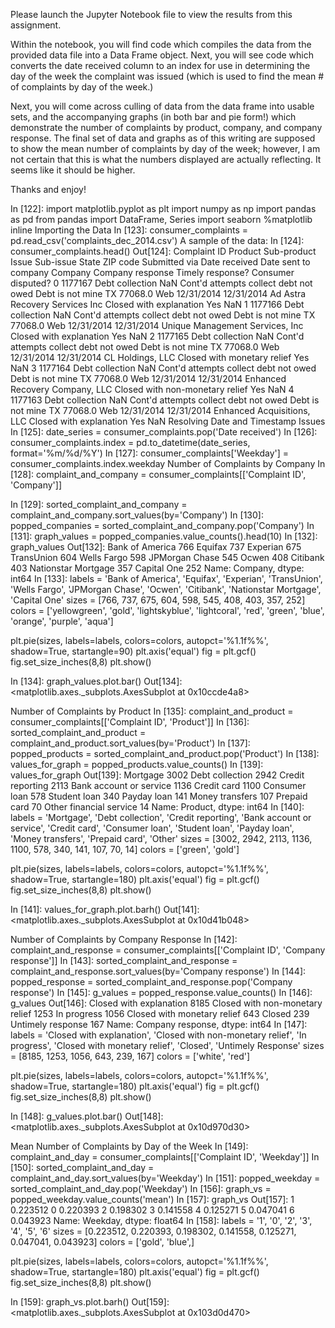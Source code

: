 Please launch the Jupyter Notebook file to view the results from this assignment. 

Within the notebook, you will find code which compiles the data from the provided data file into a Data Frame object.
Next, you will see code which converts the date received column to an index for use in determining the day of the week the 
complaint was issued (which is used to find the mean # of complaints by day of the week.)

Next, you will come across culling of data from the data frame into usable sets, and the accompanying graphs 
(in both bar and pie form!) which demonstrate the number of complaints by product, company, and company response. 
The final set of data and graphs as of this writing are supposed to show the mean number of complaints by day of the week;
however, I am not certain that this is what the numbers displayed are actually reflecting. It seems like it should be higher.

Thanks and enjoy!


In [122]:
import matplotlib.pyplot as plt
import numpy as np
import pandas as pd
from pandas import DataFrame, Series
import seaborn
%matplotlib inline
Importing the Data
In [123]:
consumer_complaints = pd.read_csv('complaints_dec_2014.csv')
A sample of the data:
In [124]:
consumer_complaints.head()
Out[124]:
Complaint ID	Product	Sub-product	Issue	Sub-issue	State	ZIP code	Submitted via	Date received	Date sent to company	Company	Company response	Timely response?	Consumer disputed?
0	1177167	Debt collection	NaN	Cont'd attempts collect debt not owed	Debt is not mine	TX	77068.0	Web	12/31/2014	12/31/2014	Ad Astra Recovery Services Inc	Closed with explanation	Yes	NaN
1	1177166	Debt collection	NaN	Cont'd attempts collect debt not owed	Debt is not mine	TX	77068.0	Web	12/31/2014	12/31/2014	Unique Management Services, Inc	Closed with explanation	Yes	NaN
2	1177165	Debt collection	NaN	Cont'd attempts collect debt not owed	Debt is not mine	TX	77068.0	Web	12/31/2014	12/31/2014	CL Holdings, LLC	Closed with monetary relief	Yes	NaN
3	1177164	Debt collection	NaN	Cont'd attempts collect debt not owed	Debt is not mine	TX	77068.0	Web	12/31/2014	12/31/2014	Enhanced Recovery Company, LLC	Closed with non-monetary relief	Yes	NaN
4	1177163	Debt collection	NaN	Cont'd attempts collect debt not owed	Debt is not mine	TX	77068.0	Web	12/31/2014	12/31/2014	Enhanced Acquisitions, LLC	Closed with explanation	Yes	NaN
Resolving Date and Timestamp Issues
In [125]:
date_series = consumer_complaints.pop('Date received')
In [126]:
consumer_complaints.index = pd.to_datetime(date_series, format='%m/%d/%Y')
In [127]:
consumer_complaints['Weekday'] = consumer_complaints.index.weekday
Number of Complaints by Company
In [128]:
complaint_and_company = consumer_complaints[['Complaint ID', 'Company']]
                    
In [129]:
sorted_complaint_and_company = complaint_and_company.sort_values(by='Company')
In [130]:
popped_companies = sorted_complaint_and_company.pop('Company')
In [131]:
graph_values = popped_companies.value_counts().head(10)
In [132]:
graph_values
Out[132]:
Bank of America        766
Equifax                737
Experian               675
TransUnion             604
Wells Fargo            598
JPMorgan Chase         545
Ocwen                  408
Citibank               403
Nationstar Mortgage    357
Capital One            252
Name: Company, dtype: int64
In [133]:
labels = 'Bank of America', 'Equifax', 'Experian', 'TransUnion', 'Wells Fargo', 'JPMorgan Chase', 'Ocwen', 'Citibank', 'Nationstar Mortgage', 'Capital One'
sizes = [766, 737, 675, 604, 598, 545, 408, 403, 357, 252]
colors = ['yellowgreen', 'gold', 'lightskyblue', 'lightcoral', 'red', 'green', 'blue', 'orange', 'purple', 'aqua']

plt.pie(sizes, labels=labels, colors=colors,
        autopct='%1.1f%%', shadow=True, startangle=90)
plt.axis('equal')
fig = plt.gcf()
fig.set_size_inches(8,8)
plt.show()

In [134]:
graph_values.plot.bar()
Out[134]:
<matplotlib.axes._subplots.AxesSubplot at 0x10ccde4a8>

Number of Complaints by Product
In [135]:
complaint_and_product = consumer_complaints[['Complaint ID', 'Product']]
In [136]:
sorted_complaint_and_product = complaint_and_product.sort_values(by='Product')
In [137]:
popped_products = sorted_complaint_and_product.pop('Product')
In [138]:
values_for_graph = popped_products.value_counts()
In [139]:
values_for_graph
Out[139]:
Mortgage                   3002
Debt collection            2942
Credit reporting           2113
Bank account or service    1136
Credit card                1100
Consumer loan               578
Student loan                340
Payday loan                 141
Money transfers             107
Prepaid card                 70
Other financial service      14
Name: Product, dtype: int64
In [140]:
labels = 'Mortgage', 'Debt collection', 'Credit reporting', 'Bank account or service', 'Credit card', 'Consumer loan', 'Student loan', 'Payday loan', 'Money transfers', 'Prepaid card', 'Other'
sizes = [3002, 2942, 2113, 1136, 1100, 578, 340, 141, 107, 70, 14]
colors = ['green', 'gold']

plt.pie(sizes, labels=labels, colors=colors,
        autopct='%1.1f%%', shadow=True, startangle=180)
plt.axis('equal')
fig = plt.gcf()
fig.set_size_inches(8,8)
plt.show()

In [141]:
values_for_graph.plot.barh()
Out[141]:
<matplotlib.axes._subplots.AxesSubplot at 0x10d41b048>

Number of Complaints by Company Response
In [142]:
complaint_and_response = consumer_complaints[['Complaint ID', 'Company response']]
In [143]:
sorted_complaint_and_response = complaint_and_response.sort_values(by='Company response')
In [144]:
popped_response = sorted_complaint_and_response.pop('Company response')
In [145]:
g_values = popped_response.value_counts()
In [146]:
g_values
Out[146]:
Closed with explanation            8185
Closed with non-monetary relief    1253
In progress                        1056
Closed with monetary relief         643
Closed                              239
Untimely response                   167
Name: Company response, dtype: int64
In [147]:
labels = 'Closed with explanation', 'Closed with non-monetary relief', 'In progress', 'Closed with monetary relief', 'Closed', 'Untimely Response'
sizes = [8185, 1253, 1056, 643, 239, 167]
colors = ['white', 'red']

plt.pie(sizes, labels=labels, colors=colors,
        autopct='%1.1f%%', shadow=True, startangle=180)
plt.axis('equal')
fig = plt.gcf()
fig.set_size_inches(8,8)
plt.show()

In [148]:
g_values.plot.bar()
Out[148]:
<matplotlib.axes._subplots.AxesSubplot at 0x10d970d30>

Mean Number of Complaints by Day of the Week
In [149]:
complaint_and_day = consumer_complaints[['Complaint ID', 'Weekday']]
In [150]:
sorted_complaint_and_day = complaint_and_day.sort_values(by='Weekday')
In [151]:
popped_weekday = sorted_complaint_and_day.pop('Weekday')
In [156]:
graph_vs = popped_weekday.value_counts('mean')
In [157]:
graph_vs
Out[157]:
1    0.223512
0    0.220393
2    0.198302
3    0.141558
4    0.125271
5    0.047041
6    0.043923
Name: Weekday, dtype: float64
In [158]:
labels = '1', '0', '2', '3', '4', '5', '6'
sizes = [0.223512, 0.220393, 0.198302, 0.141558, 0.125271, 0.047041, 0.043923]
colors = ['gold', 'blue',]

plt.pie(sizes, labels=labels, colors=colors,
        autopct='%1.1f%%', shadow=True, startangle=180)
plt.axis('equal')
fig = plt.gcf()
fig.set_size_inches(8,8)
plt.show()

In [159]:
graph_vs.plot.barh()
Out[159]:
<matplotlib.axes._subplots.AxesSubplot at 0x103d0d470>
